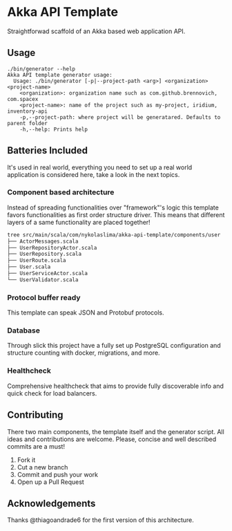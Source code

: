 # Akka API Template

Straightforwad scaffold of an Akka based web application API.

## Usage
```
./bin/generator --help
Akka API template generator usage:
  Usage: ./bin/generator [-p|--project-path <arg>] <organization> <project-name>
	<organization>: organization name such as com.github.brennovich, com.spacex
	<project-name>: name of the project such as my-project, iridium, inventory-api
	-p,--project-path: where project will be generatared. Defaults to parent folder
	-h,--help: Prints help
```

## Batteries Included

It's used in real world, everything you need to set up a real world application is considered here, take a look in the
next topics.

### Component based architecture

Instead of spreading functionalities over "framework"'s logic this template favors functionalities as first order
structure driver. This means that different layers of a same functionality are placed together!

```sh
tree src/main/scala/com/nykolaslima/akka-api-template/components/user
├── ActorMessages.scala
├── UserRepositoryActor.scala
├── UserRepository.scala
├── UserRoute.scala
├── User.scala
├── UserServiceActor.scala
└── UserValidator.scala
```

### Protocol buffer ready

This template can speak JSON and Protobuf protocols.

### Database

Through slick this project have a fully set up PostgreSQL configuration and structure counting with docker, migrations,
and more.

### Healthcheck

Comprehensive healthcheck that aims to provide fully discoverable info and quick check for load balancers.

## Contributing

There two main components, the template itself and the generator script. All ideas and contributions are welcome. Please,
concise and well described commits are a must!

1. Fork it
2. Cut a new branch
3. Commit and push your work
4. Open up a Pull Request

## Acknowledgements

Thanks @thiagoandrade6 for the first version of this architecture.
